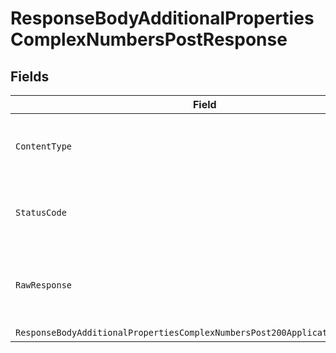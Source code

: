# ResponseBodyAdditionalPropertiesComplexNumbersPostResponse


## Fields

| Field                                                                                                                                                                   | Type                                                                                                                                                                    | Required                                                                                                                                                                | Description                                                                                                                                                             |
| ----------------------------------------------------------------------------------------------------------------------------------------------------------------------- | ----------------------------------------------------------------------------------------------------------------------------------------------------------------------- | ----------------------------------------------------------------------------------------------------------------------------------------------------------------------- | ----------------------------------------------------------------------------------------------------------------------------------------------------------------------- |
| `ContentType`                                                                                                                                                           | *string*                                                                                                                                                                | :heavy_check_mark:                                                                                                                                                      | HTTP response content type for this operation                                                                                                                           |
| `StatusCode`                                                                                                                                                            | *int*                                                                                                                                                                   | :heavy_check_mark:                                                                                                                                                      | HTTP response status code for this operation                                                                                                                            |
| `RawResponse`                                                                                                                                                           | [HttpResponseMessage](https://learn.microsoft.com/en-us/dotnet/api/system.net.http.httpresponsemessage?view=net-5.0)                                                    | :heavy_minus_sign:                                                                                                                                                      | Raw HTTP response; suitable for custom response parsing                                                                                                                 |
| `ResponseBodyAdditionalPropertiesComplexNumbersPost200ApplicationJSONObject`                                                                                            | [ResponseBodyAdditionalPropertiesComplexNumbersPost200ApplicationJSON](../../models/operations/ResponseBodyAdditionalPropertiesComplexNumbersPost200ApplicationJSON.md) | :heavy_minus_sign:                                                                                                                                                      | OK                                                                                                                                                                      |